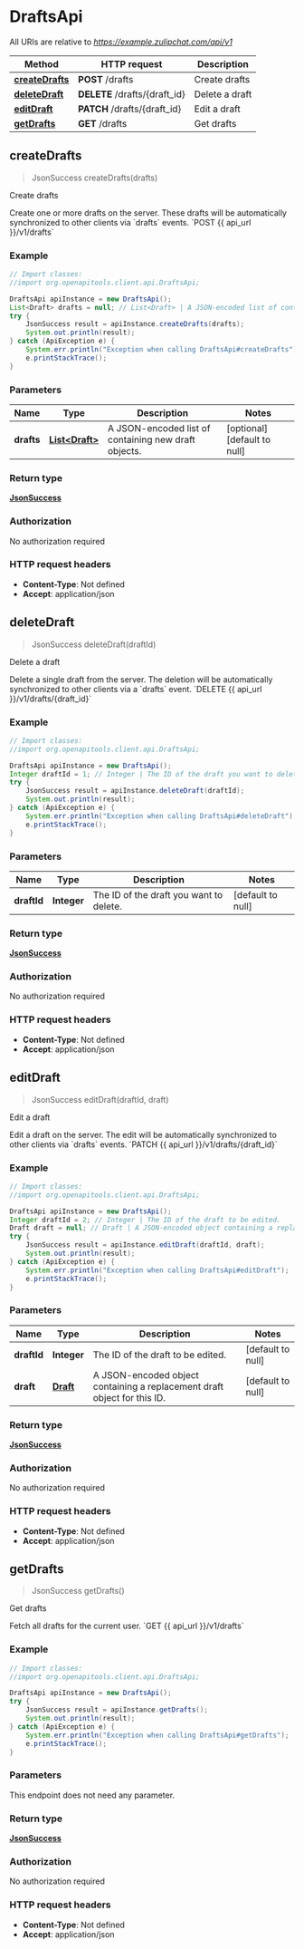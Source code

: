 # DraftsApi

All URIs are relative to *https://example.zulipchat.com/api/v1*

Method | HTTP request | Description
------------- | ------------- | -------------
[**createDrafts**](DraftsApi.md#createDrafts) | **POST** /drafts | Create drafts
[**deleteDraft**](DraftsApi.md#deleteDraft) | **DELETE** /drafts/{draft_id} | Delete a draft
[**editDraft**](DraftsApi.md#editDraft) | **PATCH** /drafts/{draft_id} | Edit a draft
[**getDrafts**](DraftsApi.md#getDrafts) | **GET** /drafts | Get drafts



## createDrafts

> JsonSuccess createDrafts(drafts)

Create drafts

Create one or more drafts on the server. These drafts will be automatically synchronized to other clients via &#x60;drafts&#x60; events.  &#x60;POST {{ api_url }}/v1/drafts&#x60; 

### Example

```java
// Import classes:
//import org.openapitools.client.api.DraftsApi;

DraftsApi apiInstance = new DraftsApi();
List<Draft> drafts = null; // List<Draft> | A JSON-encoded list of containing new draft objects. 
try {
    JsonSuccess result = apiInstance.createDrafts(drafts);
    System.out.println(result);
} catch (ApiException e) {
    System.err.println("Exception when calling DraftsApi#createDrafts");
    e.printStackTrace();
}
```

### Parameters


Name | Type | Description  | Notes
------------- | ------------- | ------------- | -------------
 **drafts** | [**List&lt;Draft&gt;**](Draft.md)| A JSON-encoded list of containing new draft objects.  | [optional] [default to null]

### Return type

[**JsonSuccess**](JsonSuccess.md)

### Authorization

No authorization required

### HTTP request headers

- **Content-Type**: Not defined
- **Accept**: application/json


## deleteDraft

> JsonSuccess deleteDraft(draftId)

Delete a draft

Delete a single draft from the server. The deletion will be automatically synchronized to other clients via a &#x60;drafts&#x60; event.  &#x60;DELETE {{ api_url }}/v1/drafts/{draft_id}&#x60; 

### Example

```java
// Import classes:
//import org.openapitools.client.api.DraftsApi;

DraftsApi apiInstance = new DraftsApi();
Integer draftId = 1; // Integer | The ID of the draft you want to delete. 
try {
    JsonSuccess result = apiInstance.deleteDraft(draftId);
    System.out.println(result);
} catch (ApiException e) {
    System.err.println("Exception when calling DraftsApi#deleteDraft");
    e.printStackTrace();
}
```

### Parameters


Name | Type | Description  | Notes
------------- | ------------- | ------------- | -------------
 **draftId** | **Integer**| The ID of the draft you want to delete.  | [default to null]

### Return type

[**JsonSuccess**](JsonSuccess.md)

### Authorization

No authorization required

### HTTP request headers

- **Content-Type**: Not defined
- **Accept**: application/json


## editDraft

> JsonSuccess editDraft(draftId, draft)

Edit a draft

Edit a draft on the server. The edit will be automatically synchronized to other clients via &#x60;drafts&#x60; events.  &#x60;PATCH {{ api_url }}/v1/drafts/{draft_id}&#x60; 

### Example

```java
// Import classes:
//import org.openapitools.client.api.DraftsApi;

DraftsApi apiInstance = new DraftsApi();
Integer draftId = 2; // Integer | The ID of the draft to be edited. 
Draft draft = null; // Draft | A JSON-encoded object containing a replacement draft object for this ID. 
try {
    JsonSuccess result = apiInstance.editDraft(draftId, draft);
    System.out.println(result);
} catch (ApiException e) {
    System.err.println("Exception when calling DraftsApi#editDraft");
    e.printStackTrace();
}
```

### Parameters


Name | Type | Description  | Notes
------------- | ------------- | ------------- | -------------
 **draftId** | **Integer**| The ID of the draft to be edited.  | [default to null]
 **draft** | [**Draft**](.md)| A JSON-encoded object containing a replacement draft object for this ID.  | [default to null]

### Return type

[**JsonSuccess**](JsonSuccess.md)

### Authorization

No authorization required

### HTTP request headers

- **Content-Type**: Not defined
- **Accept**: application/json


## getDrafts

> JsonSuccess getDrafts()

Get drafts

Fetch all drafts for the current user.  &#x60;GET {{ api_url }}/v1/drafts&#x60; 

### Example

```java
// Import classes:
//import org.openapitools.client.api.DraftsApi;

DraftsApi apiInstance = new DraftsApi();
try {
    JsonSuccess result = apiInstance.getDrafts();
    System.out.println(result);
} catch (ApiException e) {
    System.err.println("Exception when calling DraftsApi#getDrafts");
    e.printStackTrace();
}
```

### Parameters

This endpoint does not need any parameter.

### Return type

[**JsonSuccess**](JsonSuccess.md)

### Authorization

No authorization required

### HTTP request headers

- **Content-Type**: Not defined
- **Accept**: application/json

